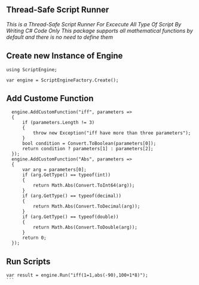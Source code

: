 ## Thread-Safe Script Runner

*This is a Thread-Safe Script Runner For Excecute All Type Of Script By Writing C# Code Only*
*This package supports all mathematical functions by default and there is no need to define them*

## Create new Instance of Engine

```
using ScriptEngine;

var engine = ScriptEngineFactory.Create();
```
## Add Custome Function

```
  engine.AddCustomFunction("iff", parameters =>
  {
      if (parameters.Length != 3)
      {
          throw new Exception("iff have more than three parameters");
      }
      bool condition = Convert.ToBoolean(parameters[0]);
      return condition ? parameters[1] : parameters[2];
  });
  engine.AddCustomFunction("Abs", parameters =>
  {
      var arg = parameters[0];
      if (arg.GetType() == typeof(int))
      {
          return Math.Abs(Convert.ToInt64(arg));
      }
      if (arg.GetType() == typeof(decimal))
      {
          return Math.Abs(Convert.ToDecimal(arg));
      }
      if (arg.GetType() == typeof(double))
      {
          return Math.Abs(Convert.ToDouble(arg));
      }
      return 0;
  });
```
## Run Scripts
````
var result = engine.Run("iff(1=1,abs(-90),100+1*8)");
```
